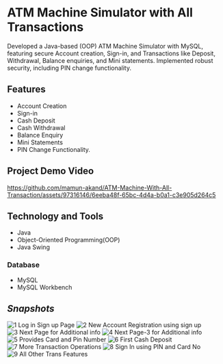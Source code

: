 # ATM Machine Simulator with All Transactions
Developed a Java-based (OOP) ATM Machine Simulator with MySQL, featuring secure Account creation, Sign-in, and Transactions like Deposit, Withdrawal, Balance enquiries, and Mini statements. Implemented robust security, including PIN change functionality.

## Features
* Account Creation
* Sign-in
* Cash Deposit
* Cash Withdrawal
* Balance Enquiry
* Mini Statements
* PIN Change Functionality.

## Project Demo Video 
https://github.com/mamun-akand/ATM-Machine-With-All-Transaction/assets/97316146/6eeba48f-65bc-4d4a-b0a1-c3e905d264c5

## Technology and Tools
* Java
* Object-Oriented Programming(OOP)
* Java Swing
### Database
* MySQL
* MySQL Workbench

## *Snapshots*
![1  Log in   Sign up Page](https://github.com/mamun-akand/ATM-Machine-With-All-Transaction/assets/97316146/ba325786-5faa-4bdc-8100-843ec738ec66)
![2  New Account Registration using sign up](https://github.com/mamun-akand/ATM-Machine-With-All-Transaction/assets/97316146/f907055f-2d74-416d-ba19-379a9c8d43f6)
![3  Next Page for Additional info](https://github.com/mamun-akand/ATM-Machine-With-All-Transaction/assets/97316146/b52c2d83-6ac7-4d1b-8a55-f4dc0f96a293)
![4  Next Page-3 for Additional info](https://github.com/mamun-akand/ATM-Machine-With-All-Transaction/assets/97316146/9ca50911-44b9-4df3-a163-c9aa4c817afc)
![5  Provides Card and Pin Number](https://github.com/mamun-akand/ATM-Machine-With-All-Transaction/assets/97316146/06261dfb-0bea-46f2-aefb-57565a105123)
![6  First Cash Deposit](https://github.com/mamun-akand/ATM-Machine-With-All-Transaction/assets/97316146/cff234d3-3db9-4d5d-abf3-2b792cf1f9d0)
![7  More Transaction Operations](https://github.com/mamun-akand/ATM-Machine-With-All-Transaction/assets/97316146/f3f3d1d6-43b1-4aa8-9fd2-2a8ec62b8caf)
![8  Sign In using PIN and Card No](https://github.com/mamun-akand/ATM-Machine-With-All-Transaction/assets/97316146/48761427-97e4-4af3-bb21-d4bf7a8257f6)
![9  All Other Trans Features](https://github.com/mamun-akand/ATM-Machine-With-All-Transaction/assets/97316146/3b75a3e5-ea2d-4d4c-8b71-3299e69c8232)


